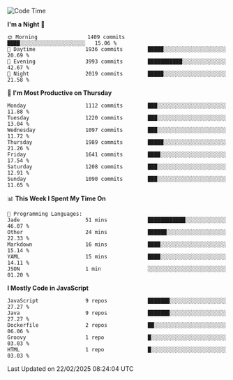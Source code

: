 <!--START_SECTION:waka-->
![Code Time](http://img.shields.io/badge/Code%20Time-1%2C340%20hrs%2053%20mins-blue)

**I'm a Night 🦉** 

```text
🌞 Morning                1409 commits        ████░░░░░░░░░░░░░░░░░░░░░   15.06 % 
🌆 Daytime                1936 commits        █████░░░░░░░░░░░░░░░░░░░░   20.69 % 
🌃 Evening                3993 commits        ███████████░░░░░░░░░░░░░░   42.67 % 
🌙 Night                  2019 commits        █████░░░░░░░░░░░░░░░░░░░░   21.58 % 
```
📅 **I'm Most Productive on Thursday** 

```text
Monday                   1112 commits        ███░░░░░░░░░░░░░░░░░░░░░░   11.88 % 
Tuesday                  1220 commits        ███░░░░░░░░░░░░░░░░░░░░░░   13.04 % 
Wednesday                1097 commits        ███░░░░░░░░░░░░░░░░░░░░░░   11.72 % 
Thursday                 1989 commits        █████░░░░░░░░░░░░░░░░░░░░   21.26 % 
Friday                   1641 commits        ████░░░░░░░░░░░░░░░░░░░░░   17.54 % 
Saturday                 1208 commits        ███░░░░░░░░░░░░░░░░░░░░░░   12.91 % 
Sunday                   1090 commits        ███░░░░░░░░░░░░░░░░░░░░░░   11.65 % 
```


📊 **This Week I Spent My Time On** 

```text
💬 Programming Languages: 
Jade                     51 mins             ████████████░░░░░░░░░░░░░   46.07 % 
Other                    24 mins             ██████░░░░░░░░░░░░░░░░░░░   22.33 % 
Markdown                 16 mins             ████░░░░░░░░░░░░░░░░░░░░░   15.14 % 
YAML                     15 mins             ████░░░░░░░░░░░░░░░░░░░░░   14.11 % 
JSON                     1 min               ░░░░░░░░░░░░░░░░░░░░░░░░░   01.20 % 
```

**I Mostly Code in JavaScript** 

```text
JavaScript               9 repos             ███████░░░░░░░░░░░░░░░░░░   27.27 % 
Java                     9 repos             ███████░░░░░░░░░░░░░░░░░░   27.27 % 
Dockerfile               2 repos             ██░░░░░░░░░░░░░░░░░░░░░░░   06.06 % 
Groovy                   1 repo              █░░░░░░░░░░░░░░░░░░░░░░░░   03.03 % 
HTML                     1 repo              █░░░░░░░░░░░░░░░░░░░░░░░░   03.03 % 
```




 Last Updated on 22/02/2025 08:24:04 UTC
<!--END_SECTION:waka-->
